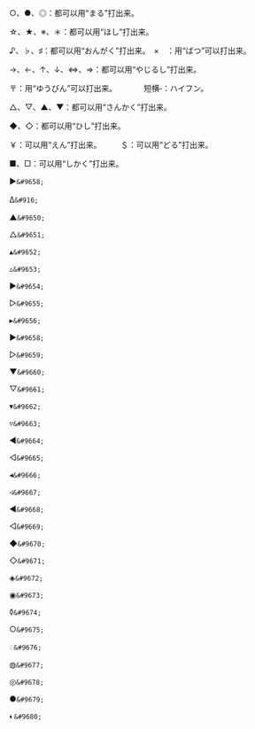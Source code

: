 ○、●、◎：都可以用“まる”打出来。

☆、★、※、＊：都可以用“ほし”打出来。

♪、♭、♯：都可以用“おんがく”打出来。　×　：用“ばつ”可以打出来。

→、←、↑、↓、⇔、⇒：都可以用“やじるし”打出来。

〒：用“ゆうびん”可以打出来。　　　　短横‐：ハイフン。

△、▽、▲、▼：都可以用“さんかく”打出来。　　　

◆、◇：都可以用“ひし”打出来。

￥：可以用“えん”打出来。　　　＄：可以用“どる”打出来。

■、□：可以用“しかく”打出来。

&#9658;`&#9658;`

&#916;`&#916;　`　

&#9650;`&#9650;`

&#9651;`&#9651;`

&#9652;`&#9652;`

&#9653;`&#9653;`

&#9654;`&#9654;`

&#9655;`&#9655;`

&#9656;`&#9656;`

&#9658;`&#9658;`

&#9659;`&#9659;`

&#9660;`&#9660;`

&#9661;`&#9661;`

&#9662;`&#9662;`

&#9663;`&#9663;`

&#9664;`&#9664;`

&#9665;`&#9665;`

&#9666;`&#9666;`

&#9667;`&#9667;`

&#9668;`&#9668;`

&#9669;`&#9669;`

&#9670;`&#9670;`

&#9671;`&#9671;`

&#9672;`&#9672;`

&#9673;`&#9673;`

&#9674;`&#9674;`

&#9675;`&#9675;`

&#9676;`&#9676;`

&#9677;`&#9677;`

&#9678;`&#9678;`

&#9679;`&#9679;`

&#9680;`&#9680;`
